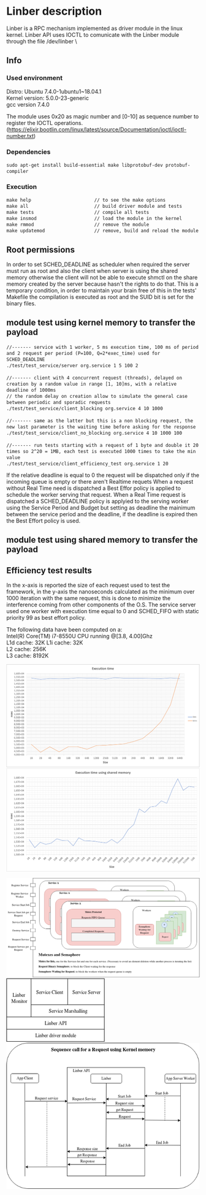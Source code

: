 # Linber description
Linber is a RPC mechanism implemented as driver module in the linux kernel.
Linber API uses IOCTL to comunicate with the Linber module through the file /dev/linber \

## 


## Info
### Used environment
Distro: Ubuntu 7.4.0-1ubuntu1~18.04.1	\
Kernel version: 5.0.0-23-generic		\
gcc version 7.4.0

The module uses 0x20 as magic number and [0-10] as sequence number to register the IOCTL operations. (https://elixir.bootlin.com/linux/latest/source/Documentation/ioctl/ioctl-number.txt)

### Dependencies
	sudo apt-get install build-essential make libprotobuf-dev protobuf-compiler

### Execution
	make help						// to see the make options
	make all						// build driver module and tests
	make tests						// compile all tests
	make insmod						// load the module in the kernel
	make rmmod						// remove the module
	make updatemod					// remove, build and reload the module

## Root permissions
In order to set SCHED_DEADLINE as scheduler when required the server must run as root and also the client when server is using the shared memory otherwise the client will not be able to execute shmctl on the share memory created by the server because hasn't the rights to do that.
This is a temporary condition, in order to maintain your brain free of this in the tests' Makefile the compilation is executed as root and the SUID bit is set for the binary files.

## module test using kernel memory to transfer the payload
	//------- service with 1 worker, 5 ms execution time, 100 ms of period and 2 request per period (P=100, Q=2*exec_time) used for SCHED_DEADLINE
	./test/test_service/server org.service 1 5 100 2

	//------- client with 4 concurrent request (threads), delayed on creation by a random value in range [1, 10]ms, with a relative deadline of 1000ms
	// the random delay on creation allow to simulate the general case between periodic and sporadic requests
	./test/test_service/client_blocking org.service 4 10 1000

	//------- same as the latter but this is a non blocking request, the new last parameter is the waiting time before asking for the response
	./test/test_service/client_no_blocking org.service 4 10 1000 100

	//------- run tests starting with a request of 1 byte and double it 20 times so 2^20 = 1MB, each test is executed 1000 times to take the min value
	./test/test_service/client_efficiency_test org.service 1 20	

If the relative deadline is equal to 0 the request will be dispatched only if the incoming queue is empty or there aren't Realtime requets
When a request without Real Time need is dispatched a Best Effor policy is applied to schedule the worker serving that request.
When a Real Time request is dispatched a SCHED_DEADLINE policy is applyied to the serving worker using the Service Period and Budget but setting as deadline the mainimum between the service period and the deadline, if the deadline is expired then the Best Effort policy is used.

## module test using shared memory to transfer the payload


## Efficiency test results
In the x-axis is reported the size of each request used to test the framework, in the y-axis the nanoseconds calculated as the minimum over 1000 iteration with the same request, this is done to minimize the interference coming from other components of the O.S.
The service server used one worker with execution time equal to 0 and SCHED_FIFO with static priority 99 as best effort policy.

The following data have been computed on a:\
	Intel(R) Core(TM) i7-8550U CPU running @[3.8, 4.00]Ghz \
	L1d cache: 32K L1i cache: 32K \
	L2 cache: 256K \
	L3 cache: 8192K

![Linber Sequence Diagram](/img/exec_time.png)
![Linber Sequence Diagram](/img/shm_exec_time.png)


<img src="img/Linber_component_view.png" width="768">
<img src="img/Linber_stack.png" width="256">
<img src="img/Linber_sequence.png" width="768">

